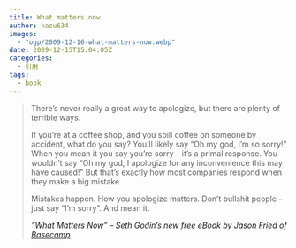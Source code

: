 ```yaml
---
title: What matters now.
author: kazu634
images:
  - "ogp/2009-12-16-what-matters-now.webp"
date: 2009-12-15T15:04:05Z
categories:
  - 引用
tags:
  - book
---
```

<div class="section">
<blockquote title="”What Matters Now” - Seth Godin’s new free eBook by Jason Fried of Basecamp" cite="http://37signals.com/svn/posts/2058-what-matters-now-seth-godins-new-free-ebook">
<p>
      There&#8217;s never really a great way to apologize, but there are plenty of terrible ways.
</p>

<p>
      If you&#8217;re at a coffee shop, and you spill coffee on someone by accident, what do you say? You&#8217;ll likely say &#8220;Oh my god, I&#8217;m so sorry!&#8221; When you mean it you say you&#8217;re sorry &#8211; it&#8217;s a primal response. You wouldn&#8217;t say &#8220;Oh my god, I apologize for any inconvenience this may have caused!&#8221; But that&#8217;s exactly how most companies respond when they make a big mistake.
</p>

<p>
      Mistakes happen. How you apologize matters. Don&#8217;t bullshit people &#8211; just say &#8220;I&#8217;m sorry&#8221;. And mean it.
</p>

<p>
<cite><a href="http://37signals.com/svn/posts/2058-what-matters-now-seth-godins-new-free-ebook" onclick="__gaTracker('send', 'event', 'outbound-article', 'http://37signals.com/svn/posts/2058-what-matters-now-seth-godins-new-free-ebook', '”What Matters Now” &#8211; Seth Godin’s new free eBook by Jason Fried of Basecamp');" target="_blank">”What Matters Now” &#8211; Seth Godin’s new free eBook by Jason Fried of Basecamp</a></cite>
</p>
</blockquote>
</div>
